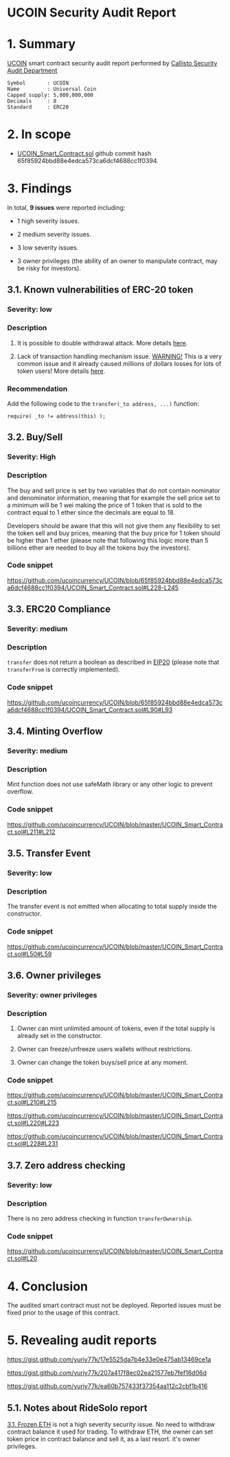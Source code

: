 # UCOIN Security Audit Report

# 1. Summary

[UCOIN](https://www.ucoincorp.com) smart contract security audit report performed by [Callisto Security Audit Department](https://github.com/EthereumCommonwealth/Auditing)

	Symbol       : UCOIN
	Name         : Universal Coin
	Capped supply: 5,000,000,000
	Decimals     : 8 
	Standard     : ERC20

# 2. In scope

- [UCOIN_Smart_Contract.sol](https://github.com/ucoincurrency/UCOIN/blob/65f85924bbd88e4edca573ca6dcf4688cc1f0394/UCOIN_Smart_Contract.sol#L1) github commit hash 65f85924bbd88e4edca573ca6dcf4688cc1f0394.

# 3. Findings

In total, **9 issues** were reported including:

- 1 high severity issues.

- 2 medium severity issues.

- 3 low severity issues.

- 3 owner privileges (the ability of an owner to manipulate contract, may be risky for investors).

## 3.1. Known vulnerabilities of ERC-20 token

### Severity: low

### Description

1. It is possible to double withdrawal attack. More details [here](https://docs.google.com/document/d/1YLPtQxZu1UAvO9cZ1O2RPXBbT0mooh4DYKjA_jp-RLM/edit).

2. Lack of transaction handling mechanism issue. [WARNING!](https://gist.github.com/Dexaran/ddb3e89fe64bf2e06ed15fbd5679bd20)  This is a very common issue and it already caused millions of dollars losses for lots of token users! More details [here](https://docs.google.com/document/d/1Feh5sP6oQL1-1NHi-X1dbgT3ch2WdhbXRevDN681Jv4/edit).

### Recommendation

Add the following code to the `transfer(_to address, ...)` function:

```
require( _to != address(this) );

```

## 3.2. Buy/Sell

### Severity: High

### Description

The buy and sell price is set by two variables that do not contain nominator and denominator information, meaning that for example the sell price set to a minimum will be 1 wei making the price of 1 token that is sold to the contract equal to 1 ether since the decimals are equal to 18.

Developers should be aware that this will not give them any flexibility to set the token sell and buy prices, meaning that the buy price for 1 token should be higher than 1 ether (please note that following this logic more than 5 billions ether are needed to buy all the tokens buy the investors).

### Code snippet 

https://github.com/ucoincurrency/UCOIN/blob/65f85924bbd88e4edca573ca6dcf4688cc1f0394/UCOIN_Smart_Contract.sol#L228-L245

## 3.3. ERC20 Compliance

### Severity: medium

### Description

`transfer` does not return a boolean as described in [EIP20](https://eips.ethereum.org/EIPS/eip-20) (please note that `transferFrom` is correctly implemented).

### Code snippet

https://github.com/ucoincurrency/UCOIN/blob/65f85924bbd88e4edca573ca6dcf4688cc1f0394/UCOIN_Smart_Contract.sol#L90#L93

## 3.4. Minting Overflow

### Severity: medium

### Description

Mint function does not use safeMath library or any other logic to prevent overflow.

### Code snippet

https://github.com/ucoincurrency/UCOIN/blob/master/UCOIN_Smart_Contract.sol#L211#L212

## 3.5. Transfer Event

### Severity: low

### Description

The transfer event is not emitted when allocating to total supply inside the constructor.
   
### Code snippet

https://github.com/ucoincurrency/UCOIN/blob/master/UCOIN_Smart_Contract.sol#L50#L59

## 3.6. Owner privileges

### Severity: owner privileges

### Description

1. Owner can mint unlimited amount of tokens, even if the total supply is already set in the constructor.

2. Owner can freeze/unfreeze users wallets without restrictions.

3. Owner can change the token buys/sell price at any moment.

### Code snippet

https://github.com/ucoincurrency/UCOIN/blob/master/UCOIN_Smart_Contract.sol#L210#L215

https://github.com/ucoincurrency/UCOIN/blob/master/UCOIN_Smart_Contract.sol#L220#L223

https://github.com/ucoincurrency/UCOIN/blob/master/UCOIN_Smart_Contract.sol#L228#L231

## 3.7. Zero address checking

### Severity: low

### Description

There is no zero address checking in function `transferOwnership`.

### Code snippet

https://github.com/ucoincurrency/UCOIN/blob/master/UCOIN_Smart_Contract.sol#L20

# 4. Conclusion

The audited smart contract must not be deployed. Reported issues must be fixed prior to the usage of this contract.

# 5. Revealing audit reports

https://gist.github.com/yuriy77k/17e5525da7b4e33e0e475ab13469ce1a

https://gist.github.com/yuriy77k/207a417f8ec02ea21577eb7fef16d06d

https://gist.github.com/yuriy77k/ea60b757433f37354aa112c2cbf1b416

## 5.1. Notes about RideSolo report

[3.1. Frozen ETH](https://gist.github.com/yuriy77k/17e5525da7b4e33e0e475ab13469ce1a#31-frozen-eth) is not a high severity security issue. No need to withdraw contract balance it used for trading. To withdraw ETH, the owner can set token price in contract balance and sell it, as a last resort. it's owner privileges.
